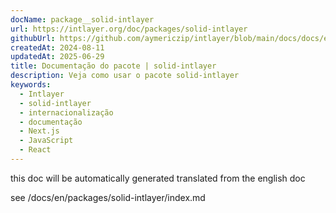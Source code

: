 ```yaml
---
docName: package__solid-intlayer
url: https://intlayer.org/doc/packages/solid-intlayer
githubUrl: https://github.com/aymericzip/intlayer/blob/main/docs/docs/en/packages/solid-intlayer/index.md
createdAt: 2024-08-11
updatedAt: 2025-06-29
title: Documentação do pacote | solid-intlayer
description: Veja como usar o pacote solid-intlayer
keywords:
  - Intlayer
  - solid-intlayer
  - internacionalização
  - documentação
  - Next.js
  - JavaScript
  - React
---
```


this doc will be automatically generated translated from the english doc

see /docs/en/packages/solid-intlayer/index.md
